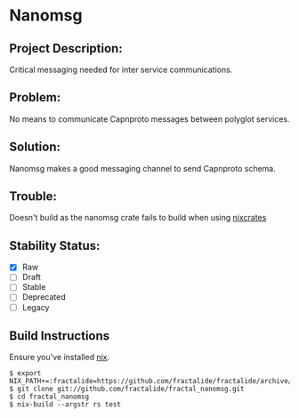 # Nanomsg

## Project Description:

Critical messaging needed for inter service communications.

## Problem:

No means to communicate Capnproto messages between polyglot services.

## Solution:

Nanomsg makes a good messaging channel to send Capnproto schema.

## Trouble:

Doesn't build as the nanomsg crate fails to build when using [nixcrates](github.com/fractalide/nixcrates)

## Stability Status:

- [x] Raw
- [ ] Draft
- [ ] Stable
- [ ] Deprecated
- [ ] Legacy

## Build Instructions
Ensure you've installed [nix](https://nixos.org/nix).
```
$ export NIX_PATH+=:fractalide=https://github.com/fractalide/fractalide/archive/v20170218.tar.gz
$ git clone git://github.com/fractalide/fractal_nanomsg.git
$ cd fractal_nanomsg
$ nix-build --argstr rs test
```
